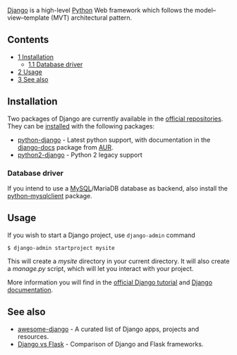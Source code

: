 [Django](http://www.djangoproject.com) is a high-level [Python](/index.php/Python "Python") Web framework which follows the model–view–template (MVT) architectural pattern.

## Contents

*   [1 Installation](#Installation)
    *   [1.1 Database driver](#Database_driver)
*   [2 Usage](#Usage)
*   [3 See also](#See_also)

## Installation

Two packages of Django are currently available in the [official repositories](/index.php/Official_repositories "Official repositories"). They can be [installed](/index.php/Pacman "Pacman") with the following packages:

*   [python-django](https://www.archlinux.org/packages/?name=python-django) - Latest python support, with documentation in the [django-docs](https://aur.archlinux.org/packages/django-docs/) package from [AUR](/index.php/AUR "AUR").
*   [python2-django](https://www.archlinux.org/packages/?name=python2-django) - Python 2 legacy support

### Database driver

If you intend to use a [MySQL](/index.php/MySQL "MySQL")/MariaDB database as backend, also install the [python-mysqlclient](https://aur.archlinux.org/packages/python-mysqlclient/) package.

## Usage

If you wish to start a Django project, use `django-admin` command

```
$ django-admin startproject mysite

```

This will create a *mysite* directory in your current directory. It will also create a *manage.py* script, which will let you interact with your project.

More information you will find in the [official Django tutorial](https://docs.djangoproject.com/en/1.8/intro/tutorial01/) and [Django documentation](https://docs.djangoproject.com/en/).

## See also

*   [awesome-django](https://github.com/rosarior/awesome-django) - A curated list of Django apps, projects and resources.
*   [Django vs Flask](https://devel.tech/features/django-vs-flask/) - Comparison of Django and Flask frameworks.
